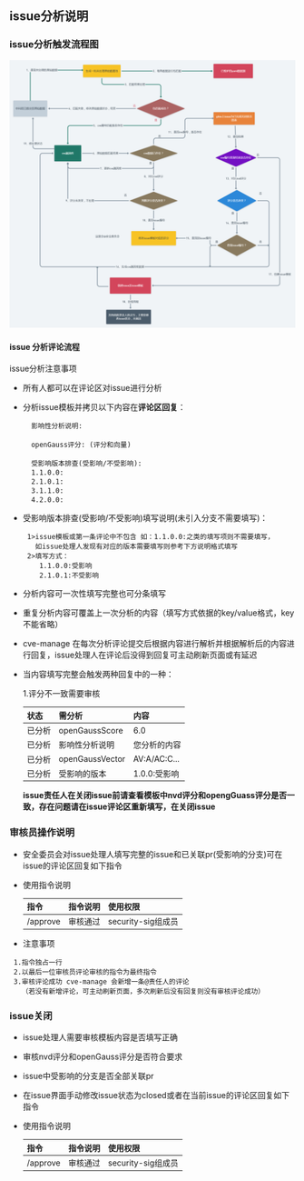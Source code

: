 ## issue分析说明

### issue分析触发流程图
<img src="./触发issue流程图.png" />

#### issue 分析评论流程
 
issue分析注意事项
- 所有人都可以在评论区对issue进行分析
- 分析issue模板并拷贝以下内容在**评论区回复**： 
  ```batch
    影响性分析说明: 
        
    openGauss评分: (评分和向量)
  
    受影响版本排查(受影响/不受影响): 
    1.1.0.0:
    2.1.0.1:
    3.1.1.0:
    4.2.0.0:
  ```
- 受影响版本排查(受影响/不受影响)填写说明(未引入分支不需要填写)：
   ```batch
    1>issue模板或第一条评论中不包含 如：1.1.0.0:之类的填写项则不需要填写，
      如issue处理人发现有对应的版本需要填写则参考下方说明格式填写
    2>填写方式： 
       1.1.0.0:受影响
       2.1.0.1:不受影响
  ```
 - 分析内容可一次性填写完整也可分条填写
 - 重复分析内容可覆盖上一次分析的内容（填写方式依据的key/value格式，key不能省略）
 - cve-manage 在每次分析评论提交后根据内容进行解析并根据解析后的内容进行回复，issue处理人在评论后没得到回复可主动刷新页面或有延迟
 - 当内容填写完整会触发两种回复中的一种：
 
    1.评分不一致需要审核
    
    | 状态  | 需分析            | 内容                     |
    |-----|----------------|------------------------|
    | 已分析 | openGaussScore | 6.0                    |
    | 已分析 | 影响性分析说明        | 您分析的内容                 |
    | 已分析 | openGaussVector | AV:A/AC:C...           |
    | 已分析 | 受影响的版本         | 1.0.0:受影响 |
     **issue责任人在关闭issue前请查看模板中nvd评分和opengGuass评分是否一致，存在问题请在issue评论区重新填写，在关闭issue** 
  
 ### 审核员操作说明
   - 安全委员会对issue处理人填写完整的issue和已关联pr(受影响的分支)可在issue的评论区回复如下指令
   - 使用指令说明
   
        | 指令 | 指令说明 | 使用权限 |
        | ------ | ------- | ------- |
        | /approve | 审核通过 | security-sig组成员 |
   
   - 注意事项
   ```batch
    1.指令独占一行
    2.以最后一位审核员评论审核的指令为最终指令
    3.审核评论成功 cve-manage 会新增一条@责任人的评论
      （若没有新增评论，可主动刷新页面，多次刷新后没有回复则没有审核评论成功）
```     
     
 ### issue关闭
   - issue处理人需要审核模板内容是否填写正确
   - 审核nvd评分和openGauss评分是否符合要求
   - issue中受影响的分支是否全部关联pr
   - 在issue界面手动修改issue状态为closed或者在当前issue的评论区回复如下指令
   - 使用指令说明

       | 指令 | 指令说明 | 使用权限 |
       | ------ | ------- | ------- |
       | /approve | 审核通过 | security-sig组成员 |
          
      

    

